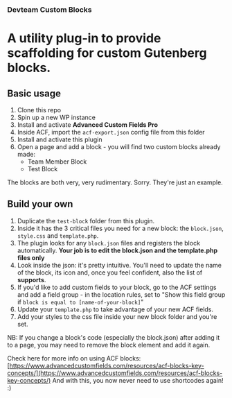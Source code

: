 ### Devteam Custom Blocks
# A utility plug-in to provide scaffolding for custom Gutenberg blocks.


## Basic usage
1. Clone this repo
2. Spin up a new WP instance
3. Install and activate **Advanced Custom Fields Pro**
4. Inside ACF, import the `acf-export.json` config file from this folder
5. Install and activate this plugin
6. Open a page and add a block - you will find two custom blocks already made:
   - Team Member Block
   - Test Block


The blocks are both very, very rudimentary. Sorry. They're just an example.

## Build your own
1. Duplicate the `test-block` folder from this plugin.
2. Inside it has the 3 critical files you need for a new block: the `block.json`, `style.css` and `template.php`.
3. The plugin looks for any `block.json` files and registers the block automatically. **Your job is to edit the block.json and the template.php files only**
4. Look inside the json: it's pretty intuitive. You'll need to update the name of the block, its icon and, once you feel confident, also the list of **supports**.
5. If you'd like to add custom fields to your block, go to the ACF settings and add a field group - in the location rules, set to "Show this field group if `block is equal to [name-of-your-block]`"
6. Update your `template.php` to take advantage of your new ACF fields.
7. Add your styles to the css file inside your new block folder and you're set.

NB: If you change a block's code (especially the block.json) after adding it to a page, you may need to remove the block element and add it again.

Check here for more info on using ACF blocks: [https://www.advancedcustomfields.com/resources/acf-blocks-key-concepts/](https://www.advancedcustomfields.com/resources/acf-blocks-key-concepts/)
And with this, you now never need to use shortcodes again! :)